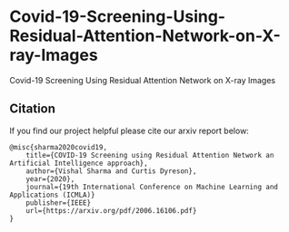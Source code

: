 # Covid-19-Screening-Using-Residual-Attention-Network-on-X-ray-Images
Covid-19 Screening Using Residual Attention Network on X-ray Images


## Citation
If you find our project helpful please cite our arxiv report below:

```
@misc{sharma2020covid19,
    title={COVID-19 Screening using Residual Attention Network an Artificial Intelligence approach},
    author={Vishal Sharma and Curtis Dyreson},
    year={2020},
    journal={19th International Conference on Machine Learning and Applications (ICMLA)}
    publisher={IEEE}
    url={https://arxiv.org/pdf/2006.16106.pdf}
}
```
